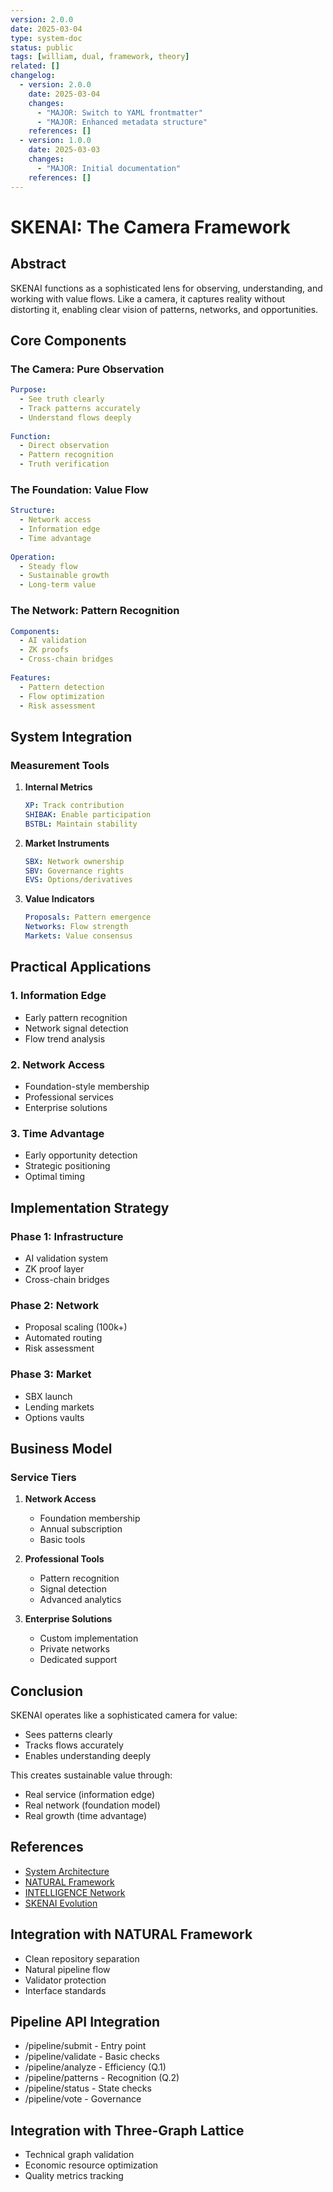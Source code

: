 ```yaml
---
version: 2.0.0
date: 2025-03-04
type: system-doc
status: public
tags: [william, dual, framework, theory]
related: []
changelog:
  - version: 2.0.0
    date: 2025-03-04
    changes:
      - "MAJOR: Switch to YAML frontmatter"
      - "MAJOR: Enhanced metadata structure"
    references: []
  - version: 1.0.0
    date: 2025-03-03
    changes:
      - "MAJOR: Initial documentation"
    references: []
---
```

# SKENAI: The Camera Framework

## Abstract

SKENAI functions as a sophisticated lens for observing, understanding, and working with value flows. Like a camera, it captures reality without distorting it, enabling clear vision of patterns, networks, and opportunities.

## Core Components

### The Camera: Pure Observation
```yaml
Purpose:
  - See truth clearly
  - Track patterns accurately
  - Understand flows deeply
  
Function:
  - Direct observation
  - Pattern recognition
  - Truth verification
```

### The Foundation: Value Flow
```yaml
Structure:
  - Network access
  - Information edge
  - Time advantage
  
Operation:
  - Steady flow
  - Sustainable growth
  - Long-term value
```

### The Network: Pattern Recognition
```yaml
Components:
  - AI validation
  - ZK proofs
  - Cross-chain bridges
  
Features:
  - Pattern detection
  - Flow optimization
  - Risk assessment
```

## System Integration

### Measurement Tools

1. **Internal Metrics**
   ```yaml
   XP: Track contribution
   SHIBAK: Enable participation
   BSTBL: Maintain stability
   ```

2. **Market Instruments**
   ```yaml
   SBX: Network ownership
   SBV: Governance rights
   EVS: Options/derivatives
   ```

3. **Value Indicators**
   ```yaml
   Proposals: Pattern emergence
   Networks: Flow strength
   Markets: Value consensus
   ```

## Practical Applications

### 1. Information Edge
- Early pattern recognition
- Network signal detection
- Flow trend analysis

### 2. Network Access
- Foundation-style membership
- Professional services
- Enterprise solutions

### 3. Time Advantage
- Early opportunity detection
- Strategic positioning
- Optimal timing

## Implementation Strategy

### Phase 1: Infrastructure
- AI validation system
- ZK proof layer
- Cross-chain bridges

### Phase 2: Network
- Proposal scaling (100k+)
- Automated routing
- Risk assessment

### Phase 3: Market
- SBX launch
- Lending markets
- Options vaults

## Business Model

### Service Tiers
1. **Network Access**
   - Foundation membership
   - Annual subscription
   - Basic tools

2. **Professional Tools**
   - Pattern recognition
   - Signal detection
   - Advanced analytics

3. **Enterprise Solutions**
   - Custom implementation
   - Private networks
   - Dedicated support

## Conclusion

SKENAI operates like a sophisticated camera for value:
- Sees patterns clearly
- Tracks flows accurately
- Enables understanding deeply

This creates sustainable value through:
- Real service (information edge)
- Real network (foundation model)
- Real growth (time advantage)

## References
- [System Architecture](System-Architecture)
- [NATURAL Framework](NATURAL-Framework)
- [INTELLIGENCE Network](INTELLIGENCE-Network)
- [SKENAI Evolution](SKENAI-Evolution)

## Integration with NATURAL Framework
- Clean repository separation
- Natural pipeline flow
- Validator protection
- Interface standards

## Pipeline API Integration
- /pipeline/submit - Entry point
- /pipeline/validate - Basic checks
- /pipeline/analyze - Efficiency (Q.1)
- /pipeline/patterns - Recognition (Q.2)
- /pipeline/status - State checks
- /pipeline/vote - Governance

## Integration with Three-Graph Lattice
- Technical graph validation
- Economic resource optimization
- Quality metrics tracking